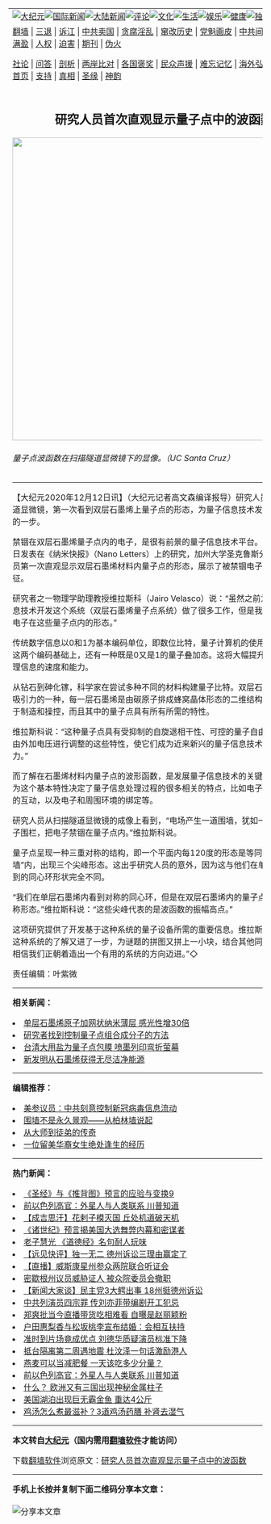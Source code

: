 <a name="1" id="1" target="_blank"></a><span id="1"></span>
<table align=center border="0"><tr><td colspan="2" VALIGN=TOP><a href="https://github.com/dwmfik381/djy/blob/master/gb/nsc413.md#1"><img src="https://raw.githubusercontent.com/dwmfik381/www/master/t/djy/1.jpg" title="大纪元"></a><a href="https://github.com/dwmfik381/djy/blob/master/gb/n24hr.md#1"><img src="https://raw.githubusercontent.com/dwmfik381/www/master/t/djy/3.jpg" title="国际新闻"></a><a href="https://github.com/dwmfik381/djy/blob/master/gb/nsc413.md#1"><img src="https://raw.githubusercontent.com/dwmfik381/www/master/t/djy/4.jpg" title="大陆新闻"></a><a href="https://github.com/dwmfik381/djy/blob/master/gb/news392.md#1"><img src="https://raw.githubusercontent.com/dwmfik381/www/master/t/djy/5.jpg" title="评论"></a><a href="https://github.com/dwmfik381/djy/blob/master/gb/news2007.md#1"><img src="https://raw.githubusercontent.com/dwmfik381/www/master/t/djy/6.jpg" title="文化"></a><a href="https://github.com/dwmfik381/djy/blob/master/gb/news2008.md#1"><img src="https://raw.githubusercontent.com/dwmfik381/www/master/t/djy/7.jpg" title="生活"></a><a href="https://github.com/dwmfik381/djy/blob/master/gb/ncyule.md#1"><img src="https://raw.githubusercontent.com/dwmfik381/www/master/t/djy/8.jpg" title="娱乐"></a><a href="https://github.com/dwmfik381/djy/blob/master/gb/nsc1002.md#1"><img src="https://raw.githubusercontent.com/dwmfik381/www/master/t/djy/9.jpg" title="健康"><a href="https://github.com/dwmfik381/djy/blob/master/gb/nf6092.md#1"><img src="https://raw.githubusercontent.com/dwmfik381/www/master/t/djy/10a.jpg" title="独家"></a><a href="https://github.com/dwmfik381/djy/blob/master/gb/nf4514.md#1"><img src="https://raw.githubusercontent.com/dwmfik381/www/master/t/djy/12a.jpg" title="头条"></a></td></tr>
<tr><td colspan="2" VALIGN=TOP><a target="_blank" href="https://github.com/dwmfik381/www/blob/master/README.md?zsrh#1">翻墙</a> | <a target="_blank" href="https://github.com/dwmfik381/djy/blob/master/gb/nf5657.md#1">三退</a> | <a target="_blank" href="https://github.com/dwmfik381/djy/blob/master/gb/nf6124.md#1">诉江</a> | <a target="_blank" href="https://github.com/dwmfik381/djy/blob/master/gb/nf1176117.md#1">中共卖国</a> | <a target="_blank" href="https://github.com/dwmfik381/djy/blob/master/gb/nf5773.md#1">贪腐淫乱</a> | <a target="_blank" href="https://github.com/dwmfik381/djy/blob/master/gb/nf1176115.md#1">窜改历史</a> | <a target="_blank" href="https://github.com/dwmfik381/djy/blob/master/gb/nf1176107.md#1">党魁画皮</a> | <a target="_blank" href="https://github.com/dwmfik381/djy/blob/master/gb/nf1320400.md#1">中共间谍</a> | <a target="_blank" href="https://github.com/dwmfik381/djy/blob/master/gb/nf1176114.md#1">破坏传统</a> | <a target="_blank" href="https://github.com/dwmfik381/ntdtv/blob/master/gb/prog447_1.md#1">恶贯满盈</a> | <a target="_blank" href="https://github.com/dwmfik381/djy/blob/master/gb/ncid278.md#1">人权</a> | <a target="_blank" href="https://github.com/dwmfik381/djy/blob/master/gb/nf1176111.md#1">迫害</a> | <a target="_blank" href="https://gitlab.com/szzdlab/mh-qikan/blob/master/README.md#1">期刊</a> | <a target="_blank" href="https://github.com/dwmfik381/djy/blob/master/gb/nf5562.md#1">伪火</a></p><p><a target="_blank" href="https://github.com/dwmfik381/djy/blob/master/gb/9p.md#1">社论</a> | <a target="_blank" href="https://github.com/dwmfik381/djy/blob/master/gb/nf4378.md#1">问答</a> | <a target="_blank" href="https://github.com/dwmfik381/djy/blob/master/gb/nf5792.md#1">剖析</a> | <a target="_blank" href="https://github.com/dwmfik381/djy/blob/master/gb/nf5735.md#1">两岸比对</a> | <a target="_blank" href="https://github.com/dwmfik381/djy/blob/master/gb/nf6119.md#1">各国褒奖</a> | <a target="_blank" href="https://github.com/dwmfik381/djy/blob/master/gb/nf6120.md#1">民众声援</a> | <a target="_blank" href="https://github.com/dwmfik381/djy/blob/master/gb/nf1188594.md#1">难忘记忆</a> | <a target="_blank" href="https://github.com/dwmfik381/djy/blob/master/gb/nf3180.md#1">海外弘传</a> | <a target="_blank" href="https://github.com/dwmfik381/djy/blob/master/gb/nf5410.md#1">万人上访</a> | <a target="_blank" href="https://github.com/dwmfik381/www/blob/master/README.md?zsrh#1">平台首页</a> | <a target="_blank" href="https://github.com/dwmfik381/djy/blob/master/gb/nf4386.md#1">支持</a> | <a target="_blank" href="https://github.com/dwmfik381/djy/blob/master/gb/nf4389.md#1">真相</a> | <a target="_blank" href="https://github.com/dwmfik381/djy/blob/master/gb/nf5790.md#1">圣缘</a> | <a target="_blank" href="https://github.com/dwmfik381/djy/blob/master/gb/nf4786.md#1">神韵</a></td></tr>
<tr><td VALIGN=TOP width="626"><h2 align=center>研究人员首次直观显示量子点中的波函数</h2>
<img width="600" src="https://i.epochtimes.com/assets/uploads/2020/12/wave-600x400.jpg" />
<h6>量子点波函数在扫描隧道显微镜下的显像。（UC Santa Cruz）
</h6>
<hr>
	<p>【大纪元2020年12月12日讯】（大纪元记者高文森编译报导）研究人员利用<ahref="https://github.com/dwmfik381/djy/blob/master/gb/tag/%E6%89%AB%E6%8F%8F%E9%9A%A7%E9%81%93%E6%98%BE%E5%BE%AE%E9%95%9C.md#1">扫描隧道显微镜</a>，第一次看到双层<ahref="https://github.com/dwmfik381/djy/blob/master/gb/tag/%E7%9F%B3%E5%A2%A8%E7%83%AF.md#1">石墨烯</a>上<ahref="https://github.com/dwmfik381/djy/blob/master/gb/tag/%E9%87%8F%E5%AD%90%E7%82%B9.md#1">量子点</a>的形态，为量子信息技术发展迈出了重要的一步。</p>
<p>禁锢在双层<ahref="https://github.com/dwmfik381/djy/blob/master/gb/tag/%E7%9F%B3%E5%A2%A8%E7%83%AF.md#1">石墨烯</a><ahref="https://github.com/dwmfik381/djy/blob/master/gb/tag/%E9%87%8F%E5%AD%90%E7%82%B9.md#1">量子点</a>内的电子，是很有前景的量子信息技术平台。这项11月23日发表在《纳米快报》（Nano Letters）上的研究，加州大学圣克鲁斯分校的研究人员第一次直观显示双层石墨烯材料内量子点的形态，展示了被禁锢电子的<ahref="https://github.com/dwmfik381/djy/blob/master/gb/tag/%E6%B3%A2%E5%87%BD%E6%95%B0.md#1">波函数</a>特征。</p>
<p>研究者之一物理学助理教授维拉斯科（Jairo Velasco）说：“虽然之前为发展量子信息技术开发这个系统（双层石墨烯量子点系统）做了很多工作，但是我们一直不知道电子在这些量子点内的形态。”</p>
<p>传统数字信息以0和1为基本编码单位，即数位比特，量子计算机的使用的量子数位在这两个编码基础上，还有一种既是0又是1的量子叠加态。这将大幅提升量子计算机处理信息的速度和能力。</p>
<p>从钻石到砷化镓，科学家在尝试多种不同的材料构建量子比特。双层石墨烯也是很有吸引力的一种，每一层石墨烯是由碳原子排成蜂窝晶体形态的二维结构。这种材料易于制造和操控，而且其中的量子点具有所有所需的特性。</p>
<p>维拉斯科说：“这种量子点具有受抑制的自旋退相干性、可控的量子自由度，以及可以由外加电压进行调整的这些特性，使它们成为近来新兴的量子信息技术平台，很有潜力。”</p>
<p>而了解在石墨烯材料内量子点的波形函数，是发展量子信息技术的关键基础之一。因为这个基本特性决定了量子信息处理过程的很多相关的特点，比如电子能谱、电子间的互动，以及电子和周围环境的绑定等。</p>
<p>研究人员从<ahref="https://github.com/dwmfik381/djy/blob/master/gb/tag/%E6%89%AB%E6%8F%8F%E9%9A%A7%E9%81%93%E6%98%BE%E5%BE%AE%E9%95%9C.md#1">扫描隧道显微镜</a>的成像上看到，“电场产生一道围墙，犹如一堵不可见的电子围栏，把电子禁锢在量子点内。”维拉斯科说。</p>
<p>量子点呈现一种三重对称的结构，即一个平面内每120度的形态是等同的。在“电子墙”内，出现三个尖峰形态。这出乎研究人员的意外，因为这与他们在单层石墨烯内看到的同心环形状完全不同。</p>
<p>“我们在单层石墨烯内看到对称的同心环，但是在双层石墨烯内的量子点却呈现三重对称形态。”维拉斯科说：“这些尖峰代表的是<ahref="https://github.com/dwmfik381/djy/blob/master/gb/tag/%E6%B3%A2%E5%87%BD%E6%95%B0.md#1">波函数</a>的振幅高点。”</p>
<p>这项研究提供了开发基于这种系统的量子设备所需的重要信息。维拉斯科说：“我们对这种系统的了解又进了一步，为谜题的拼图又拼上一小块，结合其他同行的工作，我相信我们正朝着造出一个有用的系统的方向迈进。”◇</p>
<p>责任编辑：叶紫微 </p>
	
<hr>


<strong>相关新闻：</strong>
<li><a href="https://github.com/dwmfik381/djy/blob/master/gb/18/11/30/n10882841.md#1">单层石墨烯原子加网状纳米薄层 感光性增30倍</a></li>
<li><a href="https://github.com/dwmfik381/djy/blob/master/gb/19/12/26/n11746842.md#1">研究者找到控制量子点组合成分子的方法</a></li>
<li><a href="https://github.com/dwmfik381/djy/blob/master/gb/20/8/22/n12350259.md#1">台清大用盐为量子点包膜 喷墨列印弯折萤幕</a></li>
<li><a href="https://github.com/dwmfik381/djy/blob/master/gb/20/10/13/n12471399.md#1">新发明从石墨烯获得无尽洁净能源</a></li>
<hr>


<strong>编辑推荐：</strong>
<li><a href="https://github.com/onzhi266/djy/blob/master/gb/20/2/22/n11887949.md#1">美参议员：中共刻意控制新冠病毒信息流动</a></li>
<li><a href="https://github.com/tsiac2612/djy/blob/master/gb/17/11/15/n9842766.md#1" target="_blank">围墙不是永久景观——从柏林墙说起</a></li><li><a href="https://github.com/dwmfik381/djy/blob/master/gb/7/4/5/n1669415.md?dfh#1" target="_blank">从大师到徒弟的传奇</a></li><li><a href="https://github.com/tsiac2612/djy/blob/master/gb/15/11/14/n4573690.md#1" target="_blank">一位留美华裔女生绝处逢生的经历</a></li>
<hr>

<strong>热门新闻：</strong>
<li><a href="https://github.com/dwmfik381/djy/blob/master/gb/20/10/3/n12449841.md#1">《圣经》与《推背图》预言的应验与变换9</a></li>
<li><a href="https://github.com/dwmfik381/djy/blob/master/gb/20/12/9/n12606110.md#1">前以色列高官：外星人与人类联系 川普知道</a></li>
<li><a href="https://github.com/dwmfik381/djy/blob/master/gb/20/11/20/n12563507.md#1">【成吉思汗】花剌子模灭国 丘处机道破天机</a></li>
<li><a href="https://github.com/dwmfik381/djy/blob/master/gb/20/12/9/n12605329.md#1">《诸世纪》预言揭美国大选舞弊内幕和密谋者</a></li>
<li><a href="https://github.com/dwmfik381/djy/blob/master/gb/20/12/3/n12592668.md#1">老子慧光 《道德经》名句耐人玩味</a></li>
<li><a href="https://github.com/dwmfik381/djy/blob/master/gb/20/12/11/n12611973.md#1">【远见快评】独一无二 德州诉讼三理由赢定了</a></li>
<li><a href="https://github.com/dwmfik381/djy/blob/master/gb/20/12/11/n12613777.md#1">【直播】威斯康星州参众两院联合听证会</a></li>
<li><a href="https://github.com/dwmfik381/djy/blob/master/gb/20/12/10/n12608508.md#1">密歇根州议员威胁证人 被众院委员会撤职</a></li>
<li><a href="https://github.com/dwmfik381/djy/blob/master/gb/20/12/10/n12610955.md#1">【新闻大家谈】民主党3大鳄出事 18州挺德州诉讼</a></li>
<li><a href="https://github.com/dwmfik381/djy/blob/master/gb/20/12/9/n12607515.md#1">中共列演员四宗罪 传刘亦菲带编剧开工犯忌</a></li>
<li><a href="https://github.com/dwmfik381/djy/blob/master/gb/20/12/9/n12605082.md#1">郑爽批当今直播带货吃相难看 自曝是赵丽颖粉</a></li>
<li><a href="https://github.com/dwmfik381/djy/blob/master/gb/20/12/10/n12610375.md#1">户田惠梨香与松坂桃李宣布结婚：会相互扶持</a></li>
<li><a href="https://github.com/dwmfik381/djy/blob/master/gb/20/12/9/n12607106.md#1">准时到片场竟成优点 刘德华质疑演员标准下降</a></li>
<li><a href="https://github.com/dwmfik381/djy/blob/master/gb/20/12/10/n12611385.md#1">抵台隔离第二周遇地震 杜汶泽一句话激励港人</a></li>
<li><a href="https://github.com/dwmfik381/djy/blob/master/gb/20/12/2/n12590942.md#1">燕麦可以当减肥餐  一天该吃多少分量？</a></li>
<li><a href="https://github.com/dwmfik381/djy/blob/master/gb/20/12/9/n12606110.md#1">前以色列高官：外星人与人类联系 川普知道</a></li>
<li><a href="https://github.com/dwmfik381/djy/blob/master/gb/20/12/9/n12605528.md#1">什么？ 欧洲又有三国出现神秘金属柱子</a></li>
<li><a href="https://github.com/dwmfik381/djy/blob/master/gb/20/12/11/n12612411.md#1">美国湖泊出现巨无霸金鱼 重达4公斤</a></li>
<li><a href="https://github.com/dwmfik381/djy/blob/master/gb/20/12/9/n12608346.md#1">鸡汤怎么煮最滋补？3道鸡汤药膳 补肾去湿气</a></li>
<hr>

<strong>本文转自<a href="https://www.epochtimes.com">大纪元</a>（国内需用<a href="https://github.com/dwmfik381/www/blob/master/README.md#8">翻墙软件</a>才能访问）</strong><p>下载<a href="https://github.com/dwmfik381/www/blob/master/README.md#8">翻墙软件</a>浏览原文：<a href="https://www.epochtimes.com/gb/20/12/12/n12614724.htm">研究人员首次直观显示量子点中的波函数</a></p><hr>

<strong>手机上长按并复制下面二维码分享本文章：</strong><br><br><img src="https://chart.apis.google.com/chart?cht=qr&chs=240x240&choe=UTF-8&chld=M|2&chl=https://github.com/dwmfik381/djy/blob/master/gb/20/12/12/n12614724.md%231" title="分享本文章"></td><td VALIGN=TOP><a href="https://github.com/dwmfik381/djy/blob/master/gb/16/1/21/n4622075.md?dfh#1" target="_blank"><img src="https://raw.githubusercontent.com/dwmfik381/djy/master/gb/300/wei-f1.jpg" title="中共的伪火骗局"  alt="中共的伪火骗局"></a><br><a href="https://github.com/dwmfik381/www/blob/master/README.md?dfh#9" target="_blank"><img src="https://raw.githubusercontent.com/dwmfik381/djy/master/gb/300/yong-h.jpg" title="永恒的见证"  alt="永恒的见证"></a><br><a href="https://github.com/dwmfik381/djy/blob/master/gb/13/9/29/n3974789.md?dfh#1" target="_blank"><img src="https://raw.githubusercontent.com/dwmfik381/djy/master/gb/300/shang-lnz.jpg" title="善良女子被中共投男牢"  alt="善良女子被中共投男牢"></a><br><a href="https://github.com/dwmfik381/djy/blob/master/gb/16/3/16/n4663449.md?dfh#1" target="_blank"><img src="https://raw.githubusercontent.com/dwmfik381/djy/master/gb/300/huo-z3.jpg" title="警卫目击活摘器官"  alt="警卫目击活摘器官"></a><br><a href="https://github.com/dwmfik381/djy/blob/master/gb/16/8/7/n8177641.md?dfh#1" target="_blank"><img src="https://raw.githubusercontent.com/dwmfik381/djy/master/gb/300/huo-z4.jpg" title="证人描述活摘恐怖"  alt="证人描述活摘恐怖"></a><br><a href="https://github.com/dwmfik381/djy/blob/master/gb/10/4/19/n2881569.md?dfh#1" target="_blank"><img src="https://raw.githubusercontent.com/dwmfik381/djy/master/gb/300/huo-z1.jpg" title="揭开活摘器官黑幕"  alt="揭开活摘器官黑幕"></a><br><a href="https://github.com/dwmfik381/djy/blob/master/gb/10/11/7/n3077476.md?dfh#1" target="_blank"><img src="https://raw.githubusercontent.com/dwmfik381/djy/master/gb/300/ma-ks.jpg" title="马克思的成魔之路"  alt="马克思的成魔之路"></a><br><a href="https://github.com/dwmfik381/djy/blob/master/gb/14/6/9/n4173977.md?dfh#1" target="_blank"><img src="https://raw.githubusercontent.com/dwmfik381/djy/master/gb/300/chang-zs.jpg" title="藏字石 蕴天机"  alt="藏字石 蕴天机"></a><br><a href="https://github.com/dwmfik381/djy/blob/master/gb/18/5/10/n10381511.md?dfh#1" target="_blank"><img src="https://raw.githubusercontent.com/dwmfik381/djy/master/gb/300/st1.jpg" title="关注3亿人三退"  alt="关注3亿人三退"></a><br><a href="https://github.com/dwmfik381/djy/blob/master/gb/18/3/21/n10237682.md?dfh#1" target="_blank"><img src="https://raw.githubusercontent.com/dwmfik381/djy/master/gb/300/jie-t.jpg" title="解体中共复兴中华"  alt="解体中共复兴中华"></a><br><a href="https://github.com/dwmfik381/djy/blob/master/gb/9/2/9/n2422991.md?dfh#1" target="_blank"><img src="https://raw.githubusercontent.com/dwmfik381/djy/master/gb/300/gao-zs.jpg" title="中共迫害良心律师"  alt="中共迫害良心律师"></a><br><a href="https://github.com/dwmfik381/djy/blob/master/gb/18/12/9/n10900044.md?dfh#1" target="_blank"><img src="https://raw.githubusercontent.com/dwmfik381/djy/master/gb/300/sj1.jpg" title="303万人举报江泽民"  alt="303万人举报江泽民"></a><br><a href="https://github.com/dwmfik381/djy/blob/master/gb/18/8/28/n10672014.md?dfh#1" target="_blank"><img src="https://raw.githubusercontent.com/dwmfik381/djy/master/gb/300/sj2.jpg" title="这些官员为何起诉江泽民"  alt="这些官员为何起诉江泽民"></a><br><a href="https://github.com/dwmfik381/djy/blob/master/gb/8/12/18/n2367165.md?dfh#1" target="_blank"><img src="https://raw.githubusercontent.com/dwmfik381/djy/master/gb/300/liangan.jpg" title="海峡两岸的强烈对比"  alt="海峡两岸的强烈对比"></a><br><a href="https://github.com/dwmfik381/djy/blob/master/gb/15/12/10/n4593139.md?dfh#1" target="_blank"><img src="https://raw.githubusercontent.com/dwmfik381/djy/master/gb/300/jia-ndzl.jpg" title="加拿大总理的贺信"  alt="加拿大总理的贺信"></a><br><a href="https://github.com/dwmfik381/djy/blob/master/gb/11/6/17/n3289382.md?dfh#1" target="_blank"><img src="https://raw.githubusercontent.com/dwmfik381/djy/master/gb/300/xiao-wd.jpg" title="探寻真相兼听则明"  alt="探寻真相兼听则明"></a><br><a href="https://github.com/dwmfik381/djy/blob/master/gb/18/10/27/n10812623.md?dfh#1" target="_blank"><img src="https://raw.githubusercontent.com/dwmfik381/djy/master/gb/300/yindu.jpg" title="印度媒体报道东方"  alt="印度媒体报道东方"></a><br><a href="https://github.com/dwmfik381/djy/blob/master/gb/18/6/9/n10469652.md?dfh#1" target="_blank"><img src="https://raw.githubusercontent.com/dwmfik381/djy/master/gb/300/xie-j.jpg" title="不一样的海外校园"  alt="不一样的海外校园"></a><br><a href="https://github.com/dwmfik381/djy/blob/master/gb/7/4/5/n1669415.md?dfh#1" target="_blank"><img src="https://raw.githubusercontent.com/dwmfik381/djy/master/gb/300/li-up.jpg" title="从大师到徒弟的传奇"  alt="从大师到徒弟的传奇"></a><br><a href="https://github.com/dwmfik381/djy/blob/master/gb/17/5/26/n9191512.md?dfh#1" target="_blank"><img src="https://raw.githubusercontent.com/dwmfik381/djy/master/gb/300/zfl2.jpg" title="亿万人与东方一本奇书"  alt="亿万人与东方一本奇书"></a><br><a href="https://github.com/dwmfik381/djy/blob/master/gb/13/11/27/n4020290.md?dfh#1" target="_blank"><img src="https://raw.githubusercontent.com/dwmfik381/djy/master/gb/300/zhen-h.jpg" title="大陆见不到的震撼场面"  alt="大陆见不到的震撼场面"></a><br><a href="https://github.com/dwmfik381/djy/blob/master/gb/15/7/17/n4482910.md?dfh#1" target="_blank"><img src="https://raw.githubusercontent.com/dwmfik381/djy/master/gb/300/dalu-sk.jpg" title="人心向善 大陆当初盛况"  alt="人心向善 大陆当初盛况"></a><br><a href="https://github.com/dwmfik381/djy/blob/master/gb/19/1/5/n10955468.md?dfh#1" target="_blank"><img src="https://raw.githubusercontent.com/dwmfik381/djy/master/gb/300/zfl1.jpg" title="追寻真理 这书讲什么"  alt="追寻真理 这书讲什么"></a><br><a href="https://github.com/dwmfik381/www/blob/master/README.md?dfh#1" target="_blank"><img src="https://raw.githubusercontent.com/dwmfik381/djy/master/gb/300/fq1.jpg" title="下载免费翻墙软件"  alt="下载免费翻墙软件"></a><br></td></tr></table>
